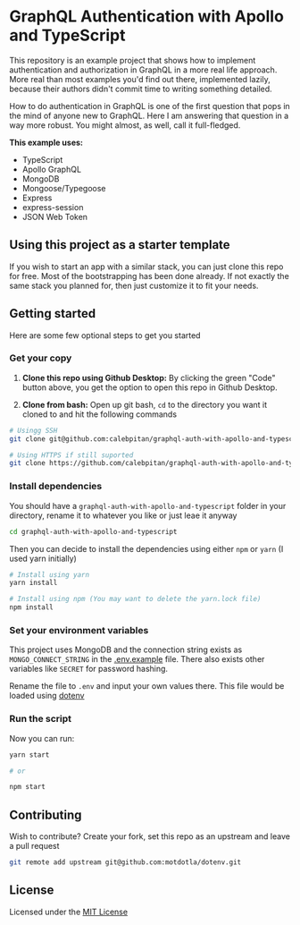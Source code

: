 # GraphQL Authentication with Apollo and TypeScript

This repository is an example project that shows how to implement authentication and authorization in GraphQL in a more real life approach. More real than most examples you'd find out there, implemented lazily, because their authors didn't commit time to writing something detailed.

How to do authentication in GraphQL is one of the first question that pops in the mind of anyone new to GraphQL. Here I am answering that question in a way more robust. You might almost, as well, call it full-fledged.

**This example uses:**

- TypeScript
- Apollo GraphQL
- MongoDB
- Mongoose/Typegoose
- Express
- express-session
- JSON Web Token

## Using this project as a starter template

If you wish to start an app with a similar stack, you can just clone this repo for free. Most of the bootstrapping has been done already. If not exactly the same stack you planned for, then just customize it to fit your needs.

## Getting started

Here are some few optional steps to get you started

### Get your copy

1. **Clone this repo using Github Desktop:** By clicking the green "Code" button above, you get the option to open this repo in Github Desktop.

2. **Clone from bash:** Open up git bash, `cd` to the directory you want it cloned to and hit the following commands

```bash
# Usingg SSH
git clone git@github.com:calebpitan/graphql-auth-with-apollo-and-typescript.git

# Using HTTPS if still suported
git clone https://github.com/calebpitan/graphql-auth-with-apollo-and-typescript.git
```

### Install dependencies

You should have a `graphql-auth-with-apollo-and-typescript` folder in your directory, rename it to whatever you like or just leae it anyway

```bash
cd graphql-auth-with-apollo-and-typescript
```

Then you can decide to install the dependencies using either `npm` or `yarn` (I used yarn initially)

```bash
# Install using yarn
yarn install

# Install using npm (You may want to delete the yarn.lock file)
npm install
```

### Set your environment variables

This project uses MongoDB and the connection string exists as `MONGO_CONNECT_STRING` in the [.env.example](https://github.com/calebpitan/graphql-auth-with-apollo-and-typescript/tree/master/.env.example) file. There also exists other variables like `SECRET` for password hashing.

Rename the file to `.env` and input your own values there. This file would be loaded using [dotenv](https://github.com/motdotla/dotenv)

### Run the script

Now you can run:

```bash
yarn start

# or

npm start
```

## Contributing

Wish to contribute? Create your fork, set this repo as an upstream and leave a pull request

```bash
git remote add upstream git@github.com:motdotla/dotenv.git
```

## License

Licensed under the [MIT License](https://github.com/calebpitan/graphql-auth-with-apollo-and-typescript/tree/master/LICENSE)
